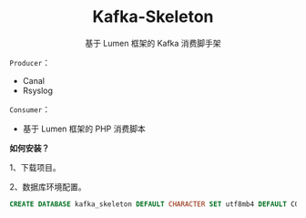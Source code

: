 <h1 align="center">
    Kafka-Skeleton
</h1>

<p align="center">基于 Lumen 框架的 Kafka 消费脚手架</p>  

`Producer`：  

- Canal
- Rsyslog

`Consumer`：  

- 基于 Lumen 框架的 PHP 消费脚本

**如何安装？**  

1、下载项目。  

2、数据库环境配置。  

```sql
CREATE DATABASE kafka_skeleton DEFAULT CHARACTER SET utf8mb4 DEFAULT COLLATE utf8mb4_unicode_ci;
```




